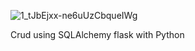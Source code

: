 ![1_tJbEjxx-ne6uUzCbqueIWg](https://user-images.githubusercontent.com/51414398/107884088-91e73100-6ed1-11eb-98f7-fe244f9aed0b.png)

 Crud using SQLAlchemy flask with Python
